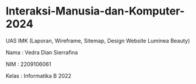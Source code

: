 # Interaksi-Manusia-dan-Komputer-2024

UAS IMK (Laporan, Wireframe, Sitemap, Design Website Luminea Beauty)
>>
Nama : Vedra Dian Sierrafina
>>
NIM : 2209106061
>>
Kelas : Informatika B 2022
